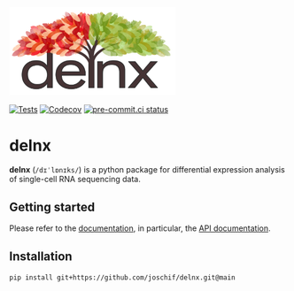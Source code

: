 <img src="docs/_static/images/delnx.png" width="300" alt="delnx">


[![Tests][badge-tests]][tests]
[![Codecov][badge-coverage]][codecov]
[![pre-commit.ci status][badge-pre-commit]][pre-commit.ci]


[badge-tests]: https://img.shields.io/github/actions/workflow/status/joschif/delnx/test.yaml?branch=main
[badge-docs]: https://img.shields.io/readthedocs/delnx
[badge-coverage]: https://img.shields.io/codecov/c/github/joschif/delnx
[badge-pre-commit]: https://results.pre-commit.ci/badge/github/joschif/delnx/main.svg

# delnx

**delnx** (`/dɪˈlɒnɪks/`) is a python package for differential expression analysis of single-cell RNA sequencing data.

## Getting started

Please refer to the [documentation][],
in particular, the [API documentation][].

## Installation

```bash
pip install git+https://github.com/joschif/delnx.git@main
```

[issue tracker]: https://github.com/joschif/delnx/issues
[tests]: https://github.com/joschif/delnx/actions/workflows/test.yaml
[documentation]: https://delnx.readthedocs.io
[changelog]: https://delnx.readthedocs.io/en/latest/changelog.html
[api documentation]: https://delnx.readthedocs.io/en/latest/api.html
[pypi]: https://pypi.org/project/delnx
[codecov]: https://codecov.io/gh/joschif/delnx
[pre-commit.ci]: https://results.pre-commit.ci/latest/github/joschif/delnx/main
